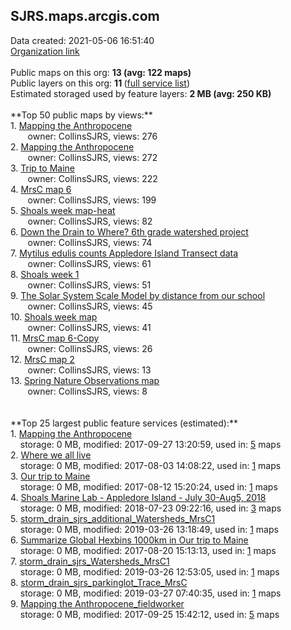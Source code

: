 <h2>SJRS.maps.arcgis.com</h2> Data created: 2021-05-06 16:51:40 <br /><a target='new' href='https://SJRS.maps.arcgis.com'>Organization link</a><br /><br />Public maps on this org: <b>13 (avg: 122 maps)</b><br />Public layers on this org: <b>11 </b>(<a target='new' href='https://services.arcgis.com/G1oeAQwg6yiYiaNc/ArcGIS/rest/services'>full service list</a>)<br />Estimated storaged used by feature layers: <b>2 MB (avg: 250 KB)</b><br /><br />**Top 50 public maps by views:**<br />  1. <a target='new' href='https://www.arcgis.com/home/item.html?id=dbe935cd630d46728d46f84a69299d36'>Mapping the Anthropocene</a> <br />  &nbsp;&nbsp;&nbsp;&nbsp; &nbsp;&nbsp;owner: CollinsSJRS, views: 276<br />  2. <a target='new' href='https://www.arcgis.com/home/item.html?id=a085e32d78cb4d0c9915266185b4edd8'>Mapping the Anthropocene</a> <br />  &nbsp;&nbsp;&nbsp;&nbsp; &nbsp;&nbsp;owner: CollinsSJRS, views: 272<br />  3. <a target='new' href='https://www.arcgis.com/home/item.html?id=5563d84615004795aa9843cd029d6398'>Trip to Maine</a> <br />  &nbsp;&nbsp;&nbsp;&nbsp; &nbsp;&nbsp;owner: CollinsSJRS, views: 222<br />  4. <a target='new' href='https://www.arcgis.com/home/item.html?id=2ff2db9620bb468f88c852b16bda6996'>MrsC map 6</a> <br />  &nbsp;&nbsp;&nbsp;&nbsp; &nbsp;&nbsp;owner: CollinsSJRS, views: 199<br />  5. <a target='new' href='https://www.arcgis.com/home/item.html?id=d9d1de72ed9c4125b00ff11613525213'>Shoals week map-heat</a> <br />  &nbsp;&nbsp;&nbsp;&nbsp; &nbsp;&nbsp;owner: CollinsSJRS, views: 82<br />  6. <a target='new' href='https://www.arcgis.com/home/item.html?id=d16c3fa598734c1dbfd3e58c374f44f0'>Down the Drain to Where?     6th grade watershed project</a> <br />  &nbsp;&nbsp;&nbsp;&nbsp; &nbsp;&nbsp;owner: CollinsSJRS, views: 74<br />  7. <a target='new' href='https://www.arcgis.com/home/item.html?id=0ece9b7b1b9e462d9ece412046228060'>Mytilus edulis counts Appledore Island Transect data</a> <br />  &nbsp;&nbsp;&nbsp;&nbsp; &nbsp;&nbsp;owner: CollinsSJRS, views: 61<br />  8. <a target='new' href='https://www.arcgis.com/home/item.html?id=c2d4f8448bfd4d0881b93246ab1fb4fc'>Shoals week 1</a> <br />  &nbsp;&nbsp;&nbsp;&nbsp; &nbsp;&nbsp;owner: CollinsSJRS, views: 51<br />  9. <a target='new' href='https://www.arcgis.com/home/item.html?id=64d8102192e34f939ad5cf37b98dfa01'>The Solar System Scale Model by distance from our school</a> <br />  &nbsp;&nbsp;&nbsp;&nbsp; &nbsp;&nbsp;owner: CollinsSJRS, views: 45<br />  10. <a target='new' href='https://www.arcgis.com/home/item.html?id=6bff2a74081547f3a346d01ee7ab8f4f'>Shoals week map</a> <br />  &nbsp;&nbsp;&nbsp;&nbsp; &nbsp;&nbsp;owner: CollinsSJRS, views: 41<br />  11. <a target='new' href='https://www.arcgis.com/home/item.html?id=38051bcc8acf4903bb0b54bacf248a24'>MrsC map 6-Copy</a> <br />  &nbsp;&nbsp;&nbsp;&nbsp; &nbsp;&nbsp;owner: CollinsSJRS, views: 26<br />  12. <a target='new' href='https://www.arcgis.com/home/item.html?id=6b6ab5a03d844f45a903f2e45fb5897f'>MrsC map 2</a> <br />  &nbsp;&nbsp;&nbsp;&nbsp; &nbsp;&nbsp;owner: CollinsSJRS, views: 13<br />  13. <a target='new' href='https://www.arcgis.com/home/item.html?id=2ee6c8c13ed040e3ab3d843f8cc026ee'>Spring Nature Observations map</a> <br />  &nbsp;&nbsp;&nbsp;&nbsp; &nbsp;&nbsp;owner: CollinsSJRS, views: 8<br /><br /><br />**Top 25 largest public feature services (estimated):**<br /> 1. <a target='new' href='https://www.arcgis.com/home/item.html?id=ec3b2e91a3da488ca46096b0cca608d3'>Mapping the Anthropocene</a><br /> &nbsp;&nbsp;&nbsp;&nbsp;storage: 0 MB, modified: 2017-09-27 13:20:59,  used in: <a target='new' href='https://ed-ind-tb.s3-us-west-1.amazonaws.com/ADI/ec3b2e91a3da488ca46096b0cca608d3.html'> 5</a> maps<br /> 2. <a target='new' href='https://www.arcgis.com/home/item.html?id=0a80622cbd6249628a824361d477fbc5'>Where we all live</a><br /> &nbsp;&nbsp;&nbsp;&nbsp;storage: 0 MB, modified: 2017-08-03 14:08:22,  used in: <a target='new' href='https://ed-ind-tb.s3-us-west-1.amazonaws.com/ADI/0a80622cbd6249628a824361d477fbc5.html'> 1</a> maps<br /> 3. <a target='new' href='https://www.arcgis.com/home/item.html?id=7bcf0e5d64ce47e7b36e4fb74f079e49'>Our trip to Maine</a><br /> &nbsp;&nbsp;&nbsp;&nbsp;storage: 0 MB, modified: 2017-08-12 15:20:24,  used in: <a target='new' href='https://ed-ind-tb.s3-us-west-1.amazonaws.com/ADI/7bcf0e5d64ce47e7b36e4fb74f079e49.html'> 1</a> maps<br /> 4. <a target='new' href='https://www.arcgis.com/home/item.html?id=4e6fd07b99c04f6c80a4afbb9d955f18'>Shoals Marine Lab - Appledore Island - July 30-Aug5, 2018</a><br /> &nbsp;&nbsp;&nbsp;&nbsp;storage: 0 MB, modified: 2018-07-23 09:22:16,  used in: <a target='new' href='https://ed-ind-tb.s3-us-west-1.amazonaws.com/ADI/4e6fd07b99c04f6c80a4afbb9d955f18.html'> 3</a> maps<br /> 5. <a target='new' href='https://www.arcgis.com/home/item.html?id=23fb62372aa145e2bf464a43db413057'>storm_drain_sjrs_additional_Watersheds_MrsC1</a><br /> &nbsp;&nbsp;&nbsp;&nbsp;storage: 0 MB, modified: 2019-03-26 13:18:49,  used in: <a target='new' href='https://ed-ind-tb.s3-us-west-1.amazonaws.com/ADI/23fb62372aa145e2bf464a43db413057.html'> 1</a> maps<br /> 6. <a target='new' href='https://www.arcgis.com/home/item.html?id=67d6885b5d4e4c999834668c99631636'>Summarize Global Hexbins 1000km in Our trip to Maine</a><br /> &nbsp;&nbsp;&nbsp;&nbsp;storage: 0 MB, modified: 2017-08-20 15:13:13,  used in: <a target='new' href='https://ed-ind-tb.s3-us-west-1.amazonaws.com/ADI/67d6885b5d4e4c999834668c99631636.html'> 1</a> maps<br /> 7. <a target='new' href='https://www.arcgis.com/home/item.html?id=b03daf3bed2d495f8d5d82c89a4442fc'>storm_drain_sjrs_Watersheds_MrsC1</a><br /> &nbsp;&nbsp;&nbsp;&nbsp;storage: 0 MB, modified: 2019-03-26 12:53:05,  used in: <a target='new' href='https://ed-ind-tb.s3-us-west-1.amazonaws.com/ADI/b03daf3bed2d495f8d5d82c89a4442fc.html'> 1</a> maps<br /> 8. <a target='new' href='https://www.arcgis.com/home/item.html?id=acb743c65e694bc9ad71c69b0e922276'>storm_drain_sjrs_parkinglot_Trace_MrsC</a><br /> &nbsp;&nbsp;&nbsp;&nbsp;storage: 0 MB, modified: 2019-03-27 07:40:35,  used in: <a target='new' href='https://ed-ind-tb.s3-us-west-1.amazonaws.com/ADI/acb743c65e694bc9ad71c69b0e922276.html'> 1</a> maps<br /> 9. <a target='new' href='https://www.arcgis.com/home/item.html?id=a303150f563e4e318fc80baf48c34e09'>Mapping the Anthropocene_fieldworker</a><br /> &nbsp;&nbsp;&nbsp;&nbsp;storage: 0 MB, modified: 2017-09-25 15:42:12,  used in: <a target='new' href='https://ed-ind-tb.s3-us-west-1.amazonaws.com/ADI/a303150f563e4e318fc80baf48c34e09.html'> 5</a> maps<br />